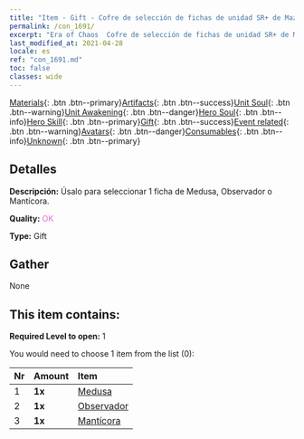```yaml
---
title: "Item - Gift - Cofre de selección de fichas de unidad SR+ de Mazmorra"
permalink: /con_1691/
excerpt: "Era of Chaos  Cofre de selección de fichas de unidad SR+ de Mazmorra"
last_modified_at: 2021-04-28
locale: es
ref: "con_1691.md"
toc: false
classes: wide
---
```

 [Materials](/ItemsES/){: .btn .btn--primary}[Artifacts](/ItemsES/Artifacts/){: .btn .btn--success}[Unit Soul](/ItemsES/UnitSoul/){: .btn .btn--warning}[Unit Awakening](/ItemsES/UnitAwakening/){: .btn .btn--danger}[Hero Soul](/ItemsES/HeroSoul/){: .btn .btn--info}[Hero Skill](/ItemsES/HeroSkill/){: .btn .btn--primary}[Gift](/ItemsES/Gift/){: .btn .btn--success}[Event related](/ItemsES/Events/){: .btn .btn--warning}[Avatars](/ItemsES/Avatars/){: .btn .btn--danger}[Consumables](/ItemsES/Consumables/){: .btn .btn--info}[Unknown](/ItemsES/Unknown/){: .btn .btn--primary}

## Detalles
 **Descripción:** Úsalo para seleccionar 1 ficha de Medusa, Observador o Mantícora.

 **Quality:** <span style="color: #DA70D6">OK</span>

 **Type:** Gift

## Gather

  None

## This item contains:

 **Required Level to open:** 1

 You would need to choose 1 item from the list (0):

  | Nr | Amount |     Item    |
  |:---|:-------|:------------|
  | 1 |  **1x** | [Medusa](/ItemsES/unt_247/) |  | 
  | 2 |  **1x** | [Observador](/ItemsES/unt_246/) |  | 
  | 3 |  **1x** | [Mantícora](/ItemsES/unt_249/) |  | 

